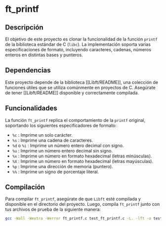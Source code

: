 # ft_printf

## Descripción
El objetivo de este proyecto es clonar la funcionalidad de la función `printf` de la biblioteca estándar de C (`libc`). La implementación soporta varias especificaciones de formato, incluyendo caracteres, cadenas, números enteros en distintas bases y punteros.

## Dependencias
Este proyecto depende de la biblioteca [[Libft/README]], una colección de funciones útiles que se utiliza comúnmente en proyectos de C. Asegúrate de tener  [[Libft/README]] disponible y correctamente compilada.

## Funcionalidades
La función `ft_printf` replica el comportamiento de la `printf` original, soportando los siguientes especificadores de formato:

- `%c` : Imprime un solo carácter.
- `%s` : Imprime una cadena de caracteres.
- `%d` o `%i` : Imprime un número entero decimal con signo.
- `%u` : Imprime un número entero decimal sin signo.
- `%x` : Imprime un número en formato hexadecimal (letras minúsculas).
- `%X` : Imprime un número en formato hexadecimal (letras mayúsculas).
- `%p` : Imprime una dirección de memoria (puntero).
- `%%` : Imprime un signo de porcentaje literal.

## Compilación
Para compilar `ft_printf`, asegúrate de que `Libft` esté compilada y disponible en el directorio del proyecto. Luego, compila `ft_printf` junto con tus archivos de prueba de la siguiente manera:

```sh
gcc -Wall -Wextra -Werror ft_printf.c test_ft_printf.c -L. -lft -o test_ft_printf
